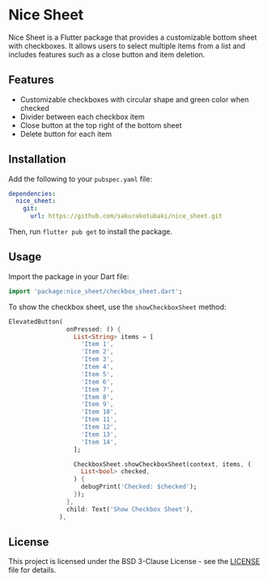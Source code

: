 # Nice Sheet

Nice Sheet is a Flutter package that provides a customizable bottom sheet with checkboxes. It allows users to select multiple items from a list and includes features such as a close button and item deletion.

## Features

- Customizable checkboxes with circular shape and green color when checked
- Divider between each checkbox item
- Close button at the top right of the bottom sheet
- Delete button for each item

## Installation

Add the following to your `pubspec.yaml` file:

```yaml
dependencies:
  nice_sheet:
    git:
      url: https://github.com/sakurakotubaki/nice_sheet.git
```

Then, run `flutter pub get` to install the package.

## Usage

Import the package in your Dart file:

```dart
import 'package:nice_sheet/checkbox_sheet.dart';
```

To show the checkbox sheet, use the `showCheckboxSheet` method:

```dart
ElevatedButton(
                onPressed: () {
                  List<String> items = [
                    'Item 1',
                    'Item 2',
                    'Item 3',
                    'Item 4',
                    'Item 5',
                    'Item 6',
                    'Item 7',
                    'Item 8',
                    'Item 9',
                    'Item 10',
                    'Item 11',
                    'Item 12',
                    'Item 13',
                    'Item 14',
                  ];

                  CheckboxSheet.showCheckboxSheet(context, items, (
                    List<bool> checked,
                  ) {
                    debugPrint('Checked: $checked');
                  });
                },
                child: Text('Show Checkbox Sheet'),
              ),
```

## License

This project is licensed under the BSD 3-Clause License - see the [LICENSE](LICENSE) file for details.

